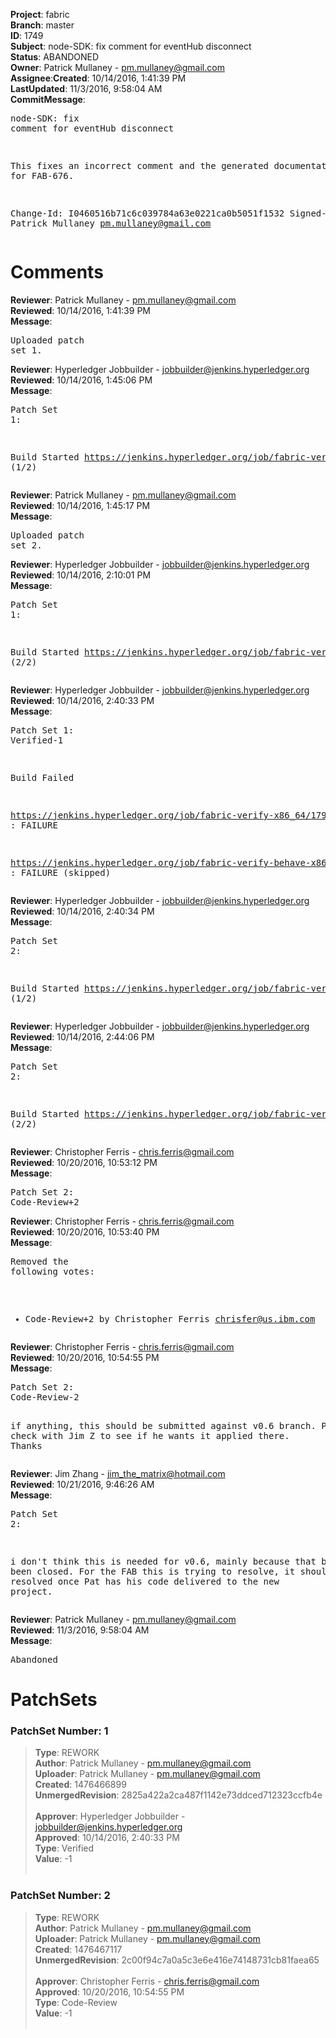<strong>Project</strong>: fabric</br><strong>Branch</strong>: master<br><strong>ID</strong>: 1749<br><strong>Subject</strong>: node-SDK: fix comment for eventHub disconnect<br><strong>Status</strong>: ABANDONED<br><strong>Owner</strong>: Patrick Mullaney - pm.mullaney@gmail.com<br><strong>Assignee</strong>:<strong>Created</strong>: 10/14/2016, 1:41:39 PM<br><strong>LastUpdated</strong>: 11/3/2016, 9:58:04 AM<br><strong>CommitMessage</strong>:<br><pre>node-SDK: fix comment for eventHub disconnect

This fixes an incorrect comment and the generated documentation.
Fix for FAB-676.

Change-Id: I0460516b71c6c039784a63e0221ca0b5051f1532
Signed-off-by: Patrick Mullaney <pm.mullaney@gmail.com>
</pre><h1>Comments</h1><strong>Reviewer</strong>: Patrick Mullaney - pm.mullaney@gmail.com<br><strong>Reviewed</strong>: 10/14/2016, 1:41:39 PM<br><strong>Message</strong>: <pre>Uploaded patch set 1.</pre><strong>Reviewer</strong>: Hyperledger Jobbuilder - jobbuilder@jenkins.hyperledger.org<br><strong>Reviewed</strong>: 10/14/2016, 1:45:06 PM<br><strong>Message</strong>: <pre>Patch Set 1:

Build Started https://jenkins.hyperledger.org/job/fabric-verify-x86_64/1798/ (1/2)</pre><strong>Reviewer</strong>: Patrick Mullaney - pm.mullaney@gmail.com<br><strong>Reviewed</strong>: 10/14/2016, 1:45:17 PM<br><strong>Message</strong>: <pre>Uploaded patch set 2.</pre><strong>Reviewer</strong>: Hyperledger Jobbuilder - jobbuilder@jenkins.hyperledger.org<br><strong>Reviewed</strong>: 10/14/2016, 2:10:01 PM<br><strong>Message</strong>: <pre>Patch Set 1:

Build Started https://jenkins.hyperledger.org/job/fabric-verify-behave-x86_64/697/ (2/2)</pre><strong>Reviewer</strong>: Hyperledger Jobbuilder - jobbuilder@jenkins.hyperledger.org<br><strong>Reviewed</strong>: 10/14/2016, 2:40:33 PM<br><strong>Message</strong>: <pre>Patch Set 1: Verified-1

Build Failed 

https://jenkins.hyperledger.org/job/fabric-verify-x86_64/1798/ : FAILURE

https://jenkins.hyperledger.org/job/fabric-verify-behave-x86_64/697/ : FAILURE (skipped)</pre><strong>Reviewer</strong>: Hyperledger Jobbuilder - jobbuilder@jenkins.hyperledger.org<br><strong>Reviewed</strong>: 10/14/2016, 2:40:34 PM<br><strong>Message</strong>: <pre>Patch Set 2:

Build Started https://jenkins.hyperledger.org/job/fabric-verify-x86_64/1799/ (1/2)</pre><strong>Reviewer</strong>: Hyperledger Jobbuilder - jobbuilder@jenkins.hyperledger.org<br><strong>Reviewed</strong>: 10/14/2016, 2:44:06 PM<br><strong>Message</strong>: <pre>Patch Set 2:

Build Started https://jenkins.hyperledger.org/job/fabric-verify-behave-x86_64/698/ (2/2)</pre><strong>Reviewer</strong>: Christopher Ferris - chris.ferris@gmail.com<br><strong>Reviewed</strong>: 10/20/2016, 10:53:12 PM<br><strong>Message</strong>: <pre>Patch Set 2: Code-Review+2</pre><strong>Reviewer</strong>: Christopher Ferris - chris.ferris@gmail.com<br><strong>Reviewed</strong>: 10/20/2016, 10:53:40 PM<br><strong>Message</strong>: <pre>Removed the following votes:

* Code-Review+2 by Christopher Ferris <chrisfer@us.ibm.com>
</pre><strong>Reviewer</strong>: Christopher Ferris - chris.ferris@gmail.com<br><strong>Reviewed</strong>: 10/20/2016, 10:54:55 PM<br><strong>Message</strong>: <pre>Patch Set 2: Code-Review-2

if anything, this should be submitted against v0.6 branch. Please check with Jim Z to see if he wants it applied there. Thanks</pre><strong>Reviewer</strong>: Jim Zhang - jim_the_matrix@hotmail.com<br><strong>Reviewed</strong>: 10/21/2016, 9:46:26 AM<br><strong>Message</strong>: <pre>Patch Set 2:

i don't think this is needed for v0.6, mainly because that branch has been closed. For the FAB this is trying to resolve, it should be marked resolved once Pat has his code delivered to the new project.</pre><strong>Reviewer</strong>: Patrick Mullaney - pm.mullaney@gmail.com<br><strong>Reviewed</strong>: 11/3/2016, 9:58:04 AM<br><strong>Message</strong>: <pre>Abandoned</pre><h1>PatchSets</h1><h3>PatchSet Number: 1</h3><blockquote><strong>Type</strong>: REWORK<br><strong>Author</strong>: Patrick Mullaney - pm.mullaney@gmail.com<br><strong>Uploader</strong>: Patrick Mullaney - pm.mullaney@gmail.com<br><strong>Created</strong>: 1476466899<br><strong>UnmergedRevision</strong>: 2825a422a2ca487f1142e73ddced712323ccfb4e<br><br><strong>Approver</strong>: Hyperledger Jobbuilder - jobbuilder@jenkins.hyperledger.org<br><strong>Approved</strong>: 10/14/2016, 2:40:33 PM<br><strong>Type</strong>: Verified<br><strong>Value</strong>: -1<br><br></blockquote><h3>PatchSet Number: 2</h3><blockquote><strong>Type</strong>: REWORK<br><strong>Author</strong>: Patrick Mullaney - pm.mullaney@gmail.com<br><strong>Uploader</strong>: Patrick Mullaney - pm.mullaney@gmail.com<br><strong>Created</strong>: 1476467117<br><strong>UnmergedRevision</strong>: 2c00f94c7a0a5c3e6e416e74148731cb81faea65<br><br><strong>Approver</strong>: Christopher Ferris - chris.ferris@gmail.com<br><strong>Approved</strong>: 10/20/2016, 10:54:55 PM<br><strong>Type</strong>: Code-Review<br><strong>Value</strong>: -1<br><br></blockquote>